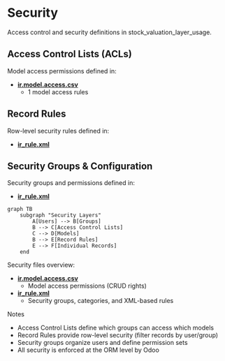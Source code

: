 # Security

Access control and security definitions in stock_valuation_layer_usage.

## Access Control Lists (ACLs)

Model access permissions defined in:
- **[ir.model.access.csv](../stock_valuation_layer_usage/security/ir.model.access.csv)**
  - 1 model access rules

## Record Rules

Row-level security rules defined in:
- **[ir_rule.xml](../stock_valuation_layer_usage/security/ir_rule.xml)**

## Security Groups & Configuration

Security groups and permissions defined in:
- **[ir_rule.xml](../stock_valuation_layer_usage/security/ir_rule.xml)**

```mermaid
graph TB
    subgraph "Security Layers"
        A[Users] --> B[Groups]
        B --> C[Access Control Lists]
        C --> D[Models]
        B --> E[Record Rules]
        E --> F[Individual Records]
    end
```

Security files overview:
- **[ir.model.access.csv](../stock_valuation_layer_usage/security/ir.model.access.csv)**
  - Model access permissions (CRUD rights)
- **[ir_rule.xml](../stock_valuation_layer_usage/security/ir_rule.xml)**
  - Security groups, categories, and XML-based rules

Notes
- Access Control Lists define which groups can access which models
- Record Rules provide row-level security (filter records by user/group)
- Security groups organize users and define permission sets
- All security is enforced at the ORM level by Odoo
